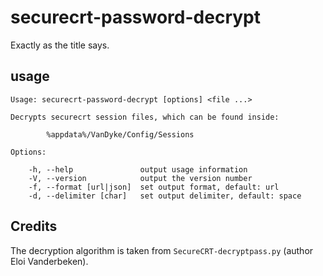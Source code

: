 # securecrt-password-decrypt
Exactly as the title says.

## usage

    Usage: securecrt-password-decrypt [options] <file ...>

    Decrypts securecrt session files, which can be found inside:

            %appdata%/VanDyke/Config/Sessions

    Options:

        -h, --help               output usage information
        -V, --version            output the version number
        -f, --format [url|json]  set output format, default: url
        -d, --delimiter [char]   set output delimiter, default: space

## Credits

The decryption algorithm is taken from `SecureCRT-decryptpass.py` (author
Eloi Vanderbeken).
